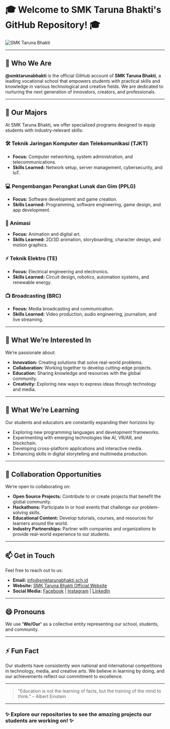 # 🎓 Welcome to SMK Taruna Bhakti's GitHub Repository! 🎓

![SMK Taruna Bhakti](https://smktarunabhakti.net/wp-content/uploads/2023/10/Asset-4.png)

---

## 👋 Who We Are

**@smktarunabhakti** is the official GitHub account of **SMK Taruna Bhakti**, a leading vocational school that empowers students with practical skills and knowledge in various technological and creative fields. We are dedicated to nurturing the next generation of innovators, creators, and professionals.

---

## 🌟 Our Majors

At SMK Taruna Bhakti, we offer specialized programs designed to equip students with industry-relevant skills:

### 🛠 Teknik Jaringan Komputer dan Telekomunikasi (TJKT)
- **Focus:** Computer networking, system administration, and telecommunications.
- **Skills Learned:** Network setup, server management, cybersecurity, and IoT.

### 💻 Pengembangan Perangkat Lunak dan Gim (PPLG)
- **Focus:** Software development and game creation.
- **Skills Learned:** Programming, software engineering, game design, and app development.

### 🎨 Animasi
- **Focus:** Animation and digital art.
- **Skills Learned:** 2D/3D animation, storyboarding, character design, and motion graphics.

### ⚡ Teknik Elektro (TE)
- **Focus:** Electrical engineering and electronics.
- **Skills Learned:** Circuit design, robotics, automation systems, and renewable energy.

### 📺 Broadcasting (BRC)
- **Focus:** Media broadcasting and communication.
- **Skills Learned:** Video production, audio engineering, journalism, and live streaming.

---

## 👀 What We’re Interested In

We’re passionate about:
- **Innovation:** Creating solutions that solve real-world problems.
- **Collaboration:** Working together to develop cutting-edge projects.
- **Education:** Sharing knowledge and resources with the global community.
- **Creativity:** Exploring new ways to express ideas through technology and media.

---

## 🌱 What We’re Learning

Our students and educators are constantly expanding their horizons by:
- Exploring new programming languages and development frameworks.
- Experimenting with emerging technologies like AI, VR/AR, and blockchain.
- Developing cross-platform applications and interactive media.
- Enhancing skills in digital storytelling and multimedia production.

---

## 💞️ Collaboration Opportunities

We’re open to collaborating on:
- **Open Source Projects:** Contribute to or create projects that benefit the global community.
- **Hackathons:** Participate in or host events that challenge our problem-solving skills.
- **Educational Content:** Develop tutorials, courses, and resources for learners around the world.
- **Industry Partnerships:** Partner with companies and organizations to provide real-world experience to our students.

---

## 📫 Get in Touch

Feel free to reach out to us:
- **Email:** [info@smktarunabhakti.sch.id](mailto:info@smktarunabhakti.sch.id)
- **Website:** [SMK Taruna Bhakti Official Website](http://smktarunabhakti.sch.id)
- **Social Media:** [Facebook](https://facebook.com/smktarunabhakti) | [Instagram](https://instagram.com/smktarunabhakti) | [LinkedIn](https://linkedin.com/school/smktarunabhakti)

---

## 😄 Pronouns

We use **'We/Our'** as a collective entity representing our school, students, and community.

---

## ⚡ Fun Fact

Our students have consistently won national and international competitions in technology, media, and creative arts. We believe in learning by doing, and our achievements reflect our commitment to excellence.

---

> "Education is not the learning of facts, but the training of the mind to think." – Albert Einstein

---

### ✨ Explore our repositories to see the amazing projects our students are working on! ✨

<!---
smktarunabhakti/smktarunabhakti is a ✨ special ✨ repository because its `README.md` (this file) appears on your GitHub profile.
You can click the Preview link to take a look at your changes.
--->
